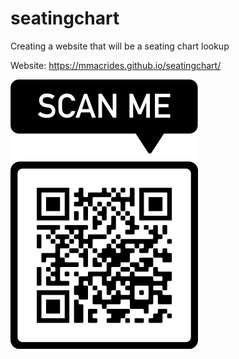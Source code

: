 # seatingchart
Creating a website that will be a seating chart lookup

Website: https://mmacrides.github.io/seatingchart/

![QR Code](frame.png)
